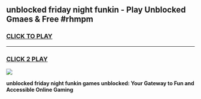 
## unblocked friday night funkin - Play Unblocked Gmaes & Free #rhmpm
<h3>
<a href="https://news.freeplayer.one?title=unblocked_friday_night_funkin&ref=03M">CLICK TO PLAY</a></h3>
<hr>

<h3>
<a href="https://news.freeplayer.one?title=unblocked_friday_night_funkin&ref=03M">CLICK 2 PLAY</a>
  
</h3>

<a href="https://news.freeplayer.one?title=unblocked_friday_night_funkin&ref=03M"><img src="https://clearcache.store/games.png"></a>


**unblocked friday night funkin games unblocked: Your Gateway to Fun and Accessible Online Gaming**

